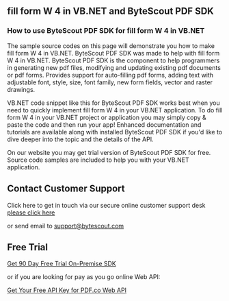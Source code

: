 ## fill form W 4 in VB.NET and ByteScout PDF SDK

### How to use ByteScout PDF SDK for fill form W 4 in VB.NET

The sample source codes on this page will demonstrate you how to make fill form W 4 in VB.NET. ByteScout PDF SDK was made to help with fill form W 4 in VB.NET. ByteScout PDF SDK is the component to help programmers in generating new pdf files, modifying and updating existing pdf documents or pdf forms. Provides support for auto-filling pdf forms, adding text with adjustable font, style, size, font family, new form fields, vector and raster drawings.

VB.NET code snippet like this for ByteScout PDF SDK works best when you need to quickly implement fill form W 4 in your VB.NET application. To do fill form W 4 in your VB.NET project or application you may simply copy & paste the code and then run your app! Enhanced documentation and tutorials are available along with installed ByteScout PDF SDK if you'd like to dive deeper into the topic and the details of the API.

On our website you may get trial version of ByteScout PDF SDK for free. Source code samples are included to help you with your VB.NET application.

## Contact Customer Support

Click here to get in touch via our secure online customer support desk [please click here](https://bytescout.zendesk.com/hc/en-us/requests/new?subject=ByteScout%20PDF%20SDK%20Question)

or send email to [support@bytescout.com](mailto:support@bytescout.com?subject=ByteScout%20PDF%20SDK%20Question) 

## Free Trial

[Get 90 Day Free Trial On-Premise SDK](https://bytescout.com/download/web-installer?utm_source=github-readme)

or if you are looking for pay as you go online Web API:

[Get Your Free API Key for PDF.co Web API](https://pdf.co/documentation/api?utm_source=github-readme)